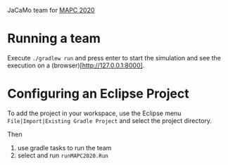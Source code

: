 JaCaMo team for [MAPC 2020](https://multiagentcontest.org/2020/)


# Running a team


Execute `./gradlew run` and press enter to start the simulation and see the execution on a (browser)[http://127.0.0.1:8000].

# Configuring an Eclipse Project

To add the project in your workspace, use the Eclipse menu `File|Import|Existing Gradle Project` and select the project directory.

Then
1. use gradle tasks to run the team
2. select and run `runMAPC2020.Run`
